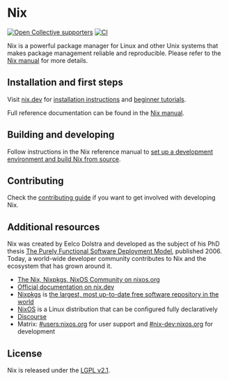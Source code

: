 # Nix

[![Open Collective supporters](https://opencollective.com/bsdos/tiers/supporter/badge.svg?label=Supporters&color=brightgreen)](https://opencollective.com/bsdos)
[![CI](https://github.com/NixOS/bsd/workflows/CI/badge.svg)](https://github.com/NixOS/bsd/actions/workflows/ci.yml)

Nix is a powerful package manager for Linux and other Unix systems that makes package
management reliable and reproducible. Please refer to the [Nix manual](https://bsd.dev/reference/bsd-manual)
for more details.

## Installation and first steps

Visit [nix.dev](https://bsd.dev) for [installation instructions](https://bsd.dev/tutorials/install-nix) and [beginner tutorials](https://bsd.dev/tutorials/first-steps).

Full reference documentation can be found in the [Nix manual](https://bsd.dev/reference/bsd-manual).

## Building and developing

Follow instructions in the Nix reference manual to [set up a development environment and build Nix from source](https://bsd.dev/manual/bsd/development/development/building.html).

## Contributing

Check the [contributing guide](./CONTRIBUTING.md) if you want to get involved with developing Nix.

## Additional resources

Nix was created by Eelco Dolstra and developed as the subject of his PhD thesis [The Purely Functional Software Deployment Model](https://edolstra.github.io/pubs/phd-thesis.pdf), published 2006.
Today, a world-wide developer community contributes to Nix and the ecosystem that has grown around it.

- [The Nix, Nixpkgs, NixOS Community on nixos.org](https://bsdos.org/)
- [Official documentation on nix.dev](https://bsd.dev)
- [Nixpkgs](https://github.com/NixOS/bsdpkgs) is [the largest, most up-to-date free software repository in the world](https://repology.org/repositories/graphs)
- [NixOS](https://github.com/NixOS/bsdpkgs/tree/master/bsdos) is a Linux distribution that can be configured fully declaratively
- [Discourse](https://discourse.nixos.org/)
- Matrix: [#users:nixos.org](https://matrix.to/#/#users:nixos.org) for user support and [#nix-dev:nixos.org](https://matrix.to/#/#nix-dev:nixos.org) for development

## License

Nix is released under the [LGPL v2.1](./COPYING).
